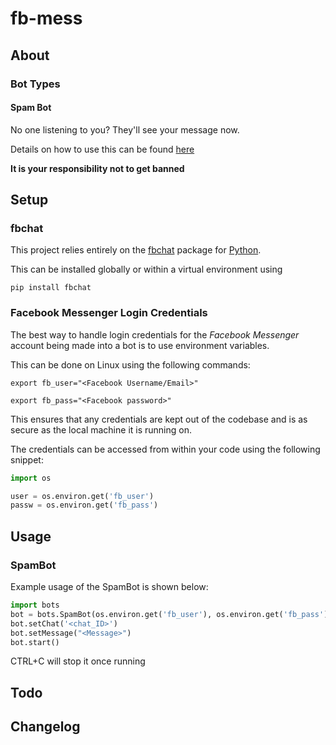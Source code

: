 # fb-mess

## About

### Bot Types

#### Spam Bot

No one listening to you? They'll see your message now.

Details on how to use this can be found [here](#) 

**It is your responsibility not to get banned**

## Setup

### fbchat

This project relies entirely on the [fbchat](https://pypi.org/project/fbchat/) package for [Python](https://www.python.org/).

This can be installed globally or within a virtual environment using

`pip install fbchat`


### Facebook Messenger Login Credentials

The best way to handle login credentials for the *Facebook Messenger* account being made into a bot is to use environment variables.

This can be done on Linux using the following commands:

`export fb_user="<Facebook Username/Email>"`

`export fb_pass="<Facebook password>"`

This ensures that any credentials are kept out of the codebase and is as secure as the local machine it is running on.

The credentials can be accessed from within your code using the following snippet:

```python
import os

user = os.environ.get('fb_user')
passw = os.environ.get('fb_pass')
```

## Usage

### SpamBot

Example usage of the SpamBot is shown below:

```python
import bots
bot = bots.SpamBot(os.environ.get('fb_user'), os.environ.get('fb_pass'))
bot.setChat('<chat_ID>')
bot.setMessage("<Message>")
bot.start()
```

CTRL+C will stop it once running

## Todo

## Changelog

